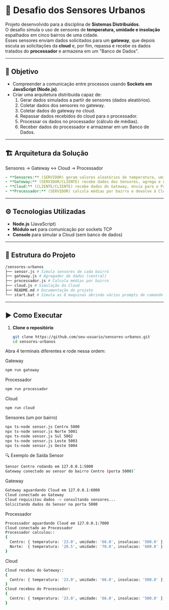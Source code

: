 # 🌆 Desafio dos Sensores Urbanos

Projeto desenvolvido para a disciplina de **Sistemas Distribuídos**.  
O desafio simula o uso de sensores de **temperatura, umidade e insolação** espalhados em cinco bairros de uma cidade.  
Esses sensores enviam dados solicitados para um **gateway**, que depois escuta as solicitações da **cloud** e, por fim, repassa e recebe os dados tratados do **processador** e armazena em um "Banco de Dados".

---

## 📌 Objetivo
- Compreender a comunicação entre processos usando **Sockets em JavaScript (Node.js)**.  
- Criar uma arquitetura distribuída capaz de:
  1. Gerar dados simulados a partir de sensores (dados aleatórios).  
  2. Coletar dados dos sensores no gateway.
  3. Coletar dados do gateway no cloud.
  4. Repassar dados recebidos do cloud para o processador.
  5. Processar os dados no processador (cálculo de médias).  
  6. Receber dados do processador e armazenar em um Banco de Dados.

---

## 🏗️ Arquitetura da Solução

Sensores → Gateway ↔ Cloud → Processador

```yaml
- **Sensores:** (SERVIDOR) geram valores aleatórios de temperatura, umidade e insolação.  
- **Gateway:** (SERVIDOR/CLIENTE) recebe dados dos Sensores, agrega e envia ao cloud quando solicitado.    
- **Cloud:** (CLIENTE/CLIENTE) recebe dados do Gateway, envia para o Processador, e recebe os dados tratados do processador
- **Processador:** (SERVIDOR) calcula médias por bairro e devolve à Cloud.
```

---

## ⚙️ Tecnologias Utilizadas
- **Node.js** (JavaScript)  
- **Módulo `net`** para comunicação por sockets TCP  
- **Console** para simular a Cloud (sem banco de dados)  

---

## 📂 Estrutura do Projeto

```bash
/sensores-urbanos
├── sensor.js # Simula sensores de cada bairro
├── gateway.js # Agregador de dados (central)
├── processador.js # Calcula médias por bairro
├── cloud.js # Simulação da Cloud
├── README.md # Documentação do projeto
└── start.bat # Simula as 8 maquinas abrindo vários prompts de comando (Por favor não se assuste 👻😂)
```

---

## ▶️ Como Executar

1. **Clone o repositório**  
   ```bash
   git clone https://github.com/seu-usuario/sensores-urbanos.git
   cd sensores-urbanos
   ```
Abra 4 terminais diferentes e rode nessa ordem:

Gateway

```bash
npm run gateway
```

Processador
```bash
npm run processador
```

Cloud
```bash
npm run cloud
```

Sensores (um por bairro)
```bash
npx ts-node sensor.js Centro 5000
npx ts-node sensor.js Norte 5001
npx ts-node sensor.js Sul 5002
npx ts-node sensor.js Leste 5003
npx ts-node sensor.js Oeste 5004
```

🔍 Exemplo de Saída
Sensor
```bash
Sensor Centro rodando em 127.0.0.1:5000
Gateway conectado ao sensor do bairro Centro (porta 5000)`
```

Gateway
```bash
Gateway aguardando Cloud em 127.0.0.1:6000
Cloud conectado ao Gateway
Cloud requisitou dados -> consultando sensores...
Solicitando dados do Sensor na porta 5000
```

Processador
```bash
Processador aguardando Cloud em 127.0.0.1:7000
Cloud conectado ao Processador
Processador calculou::
{
  Centro: { temperatura: '23.0', umidade: '66.0', insolacao: '500.0' },
  Norte:  { temperatura: '20.5', umidade: '70.0', insolacao: '600.0' }
}
```

Cloud
```bash
Cloud recebeu do Gateway::
{
  Centro: { temperatura: '23.0', umidade: '66.0', insolacao: '500.0' },
}
Cloud recebeu do Processador:
{
  Centro: { temperatura: '23.0', umidade: '66.0', insolacao: '500.0' },
}
```